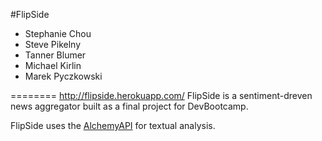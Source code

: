 #FlipSide

* Stephanie Chou
* Steve Pikelny
* Tanner Blumer
* Michael Kirlin
* Marek Pyczkowski 

========
http://flipside.herokuapp.com/
FlipSide is a sentiment-dreven news aggregator built as a final project for DevBootcamp. 

FlipSide uses the [AlchemyAPI](http://www.alchemyapi.com/) for textual analysis.
